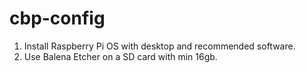 # cbp-config

1. Install Raspberry Pi OS with desktop and recommended software.
2. Use Balena Etcher on a SD card with min 16gb.
